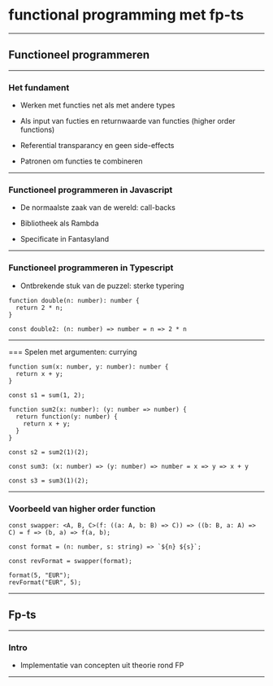 # functional programming met fp-ts


---

## Functioneel programmeren

----

### Het fundament

* Werken met functies net als met andere types

* Als input van fucties en returnwaarde van functies (higher order functions)

* Referential transparancy en geen side-effects

* Patronen om functies te combineren

----

### Functioneel programmeren in Javascript

* De normaalste zaak van de wereld: call-backs

* Bibliotheek als Rambda 

* Specificate in Fantasyland

---

### Functioneel programmeren in Typescript

* Ontbrekende stuk van de puzzel: sterke typering

```
function double(n: number): number {
  return 2 * n;
}

const double2: (n: number) => number = n => 2 * n
```

---

=== Spelen met argumenten: currying

```
function sum(x: number, y: number): number {
  return x + y;
}

const s1 = sum(1, 2);

function sum2(x: number): (y: number => number) {
  return function(y: number) {
    return x + y;
  }
}

const s2 = sum2(1)(2);

const sum3: (x: number) => (y: number) => number = x => y => x + y

const s3 = sum3(1)(2);
```

---

### Voorbeeld van higher order function

```
const swapper: <A, B, C>(f: ((a: A, b: B) => C)) => ((b: B, a: A) => C) = f => (b, a) => f(a, b);

const format = (n: number, s: string) => `${n} ${s}`;

const revFormat = swapper(format);

format(5, "EUR");
revFormat("EUR", 5);
```
----

## Fp-ts

---

### Intro

* Implementatie van concepten uit theorie rond FP

---
